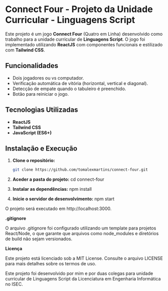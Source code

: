 # Connect Four - Projeto da Unidade Curricular - Linguagens Script

Este projeto é um jogo **Connect Four** (Quatro em Linha) desenvolvido como trabalho para a unidade curricular de **Linguagens Script**. O jogo foi implementado utilizando **ReactJS** com componentes funcionais e estilizado com **Tailwind CSS**.

## Funcionalidades

- Dois jogadores ou vs computador.
- Verificação automática de vitória (horizontal, vertical e diagonal).
- Detecção de empate quando o tabuleiro é preenchido.
- Botão para reiniciar o jogo.

## Tecnologias Utilizadas

- **ReactJS**
- **Tailwind CSS**
- **JavaScript (ES6+)**

## Instalação e Execução

1. **Clone o repositório:**
   ```bash
   git clone https://github.com/tomalexmartins/connect-four.git

2. **Aceder a pasta do projeto:**
cd connect-four

3. **Instalar as dependências:**
npm install

4. **Inicie o servidor de desenvolvimento:**
npm start

O projeto será executado em http://localhost:3000.

**.gitignore**

O arquivo .gitignore foi configurado utilizando um template para projetos React/Node, o que garante que arquivos como node_modules e diretórios de build não sejam versionados.

**Licença**

Este projeto está licenciado sob a MIT License. Consulte o arquivo LICENSE para mais detalhes sobre os termos de uso.

Este projeto foi desenvolvido por mim e por duas colegas para unidade curricular de Linguagens Script da Licenciatura em Engenharia Informática no ISEC.
